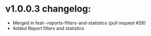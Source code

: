 # v1.0.0.3 changelog:
- Merged in feat--reports-filters-and-statistics (pull request #26)
- Added Report filters and statistics